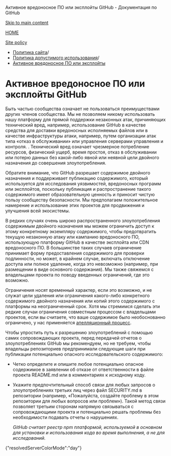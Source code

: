 Активное вредоносное ПО или эксплойты GitHub - Документация по GitHub

[Skip to main content](#main-content)

[HOME](/ru)

[Site policy](/ru/site-policy)

* [Политика сайта](/ru/site-policy)/
* [Политика допустимого использования](/ru/site-policy/acceptable-use-policies)/
* [Активное вредоносное ПО или эксплойты](/ru/site-policy/acceptable-use-policies/github-active-malware-or-exploits)

Активное вредоносное ПО или эксплойты GitHub
==========

Быть частью сообщества означает не пользоваться преимуществами других членов сообщества. Мы не позволяем никому использовать нашу платформу для прямой поддержки незаконных атак, причиняющих технический вред, например, использование GitHub в качестве средства для доставки вредоносных исполняемых файлов или в качестве инфраструктуры атаки, например, путем организации атак типа «отказ в обслуживании» или управления серверами управления и контроля. . Технический вред означает чрезмерное потребление ресурсов, физический ущерб, время простоя, отказ в обслуживании или потерю данных без какой-либо явной или неявной цели двойного назначения до совершения злоупотребления.

Обратите внимание, что GitHub разрешает содержимое двойного назначения и поддерживает публикацию содержимого, который используется для исследования уязвимостей, вредоносных программ или эксплойтов, поскольку публикация и распространение такого содержимого имеет образовательную ценность и приносит чистую пользу сообществу безопасности. Мы предполагаем положительное намерение и использование этих проектов для продвижения и улучшения всей экосистемы.

В редких случаях очень широко распространенного злоупотребления содержимым двойного назначения мы можем ограничить доступ к этому конкретному экземпляру содержимого, чтобы предотвратить текущую незаконную атаку или кампанию вредоносного ПО, использующую платформу GitHub в качестве эксплойта или CDN вредоносного ПО. В большинстве таких случаев ограничение принимает форму предоставления содержимого для проверки подлинности, но может, в крайнем случае, включать отключение доступа или полное удаление, когда это невозможно (например, при размещении в виде основного содержания). Мы также свяжемся с владельцами проекта по поводу введенных ограничений, где это возможно.

Ограничения носят временный характер, если это возможно, и не служат цели удаления или ограничения какого-либо конкретного содержимого двойного назначения или копий этого содержимого с платформы на неограниченный срок. Хотя мы стремимся сделать эти редкие случаи ограничения совместным процессом с владельцами проектов, если вы считаете, что ваше содержимое было необоснованно ограничено, у нас применяется [апелляционный процесс](/ru/site-policy/acceptable-use-policies/github-appeal-and-reinstatement).

Чтобы упростить путь к разрешению злоупотреблений с помощью самих сопровождающих проекта, перед передачей отчетов о злоупотреблениях GitHub мы рекомендуем, но не требуем, чтобы владельцы репозиториев предпринимали следующие шаги при публикации потенциально опасного исследовательского содержимого:

* Четко определите и опишите любое потенциально опасное содержимое в заявлении об отказе от ответственности в файле проекта README.md или в комментариях к исходному коду.

* Укажите предпочтительный способ связи для любых запросов о злоупотреблениях третьих лиц через файл SECURITY.md в репозитории (например, «Пожалуйста, создайте проблему в этом репозитории для любых вопросов или проблем»). Такой метод связи позволяет третьим сторонам напрямую связываться с сопровождающими проекта и потенциально решать проблемы без необходимости подавать отчеты о нарушениях.

  *GitHub считает реестр npm платформой, используемой в основном для установки и использования кода во время выполнения, а не для исследований.*

{"resolvedServerColorMode":"day"}
